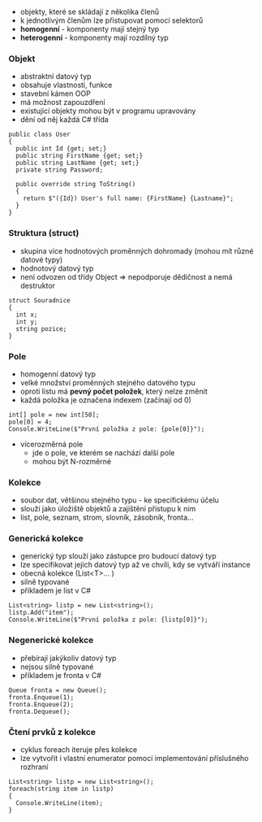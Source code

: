 - objekty, které se skládají z několika členů
- k jednotlivým členům lze přistupovat pomocí selektorů
- **homogenní** - komponenty mají stejný typ
- **heterogenní** - komponenty mají rozdílný typ

### Objekt

- abstraktní datový typ
- obsahuje vlastnosti, funkce
- stavební kámen OOP
- má možnost zapouzdření
- existující objekty mohou být v programu upravovány
- dění od něj každá C# třída
```Csharp
public class User
{
  public int Id {get; set;}
  public string FirstName {get; set;}
  public string LastName {get; set;}
  private string Password;

  public override string ToString()
  {
    return $"({Id}) User's full name: {FirstName} {Lastname}";
  }
}
```

### Struktura (struct)

- skupina více hodnotových proměnných dohromady (mohou mít různé datové typy)
- hodnotový datový typ
- není odvozen od třídy Object => nepodporuje dědičnost a nemá destruktor
```Csharp
struct Souradnice
{
  int x;
  int y;
  string pozice;
}
```

### Pole

- homogenní datový typ
- velké množství proměnných stejného datového typu
- oproti listu má **pevný počet položek**, který nelze změnit
- každá položka je označena indexem (začínají od 0)
```Csharp
int[] pole = new int[50];
pole[0] = 4;
Console.WriteLine($"První položka z pole: {pole[0]}");
```
- vícerozměrná pole
	- jde o pole, ve kterém se nachází další pole
	- mohou být N-rozměrné

### Kolekce

- soubor dat, většinou stejného typu - ke specifickému účelu
- slouží jako úložiště objektů a zajištění přístupu k nim
- list, pole, seznam, strom, slovník, zásobník, fronta...

### Generická kolekce

- generický typ slouží jako zástupce pro budoucí datový typ
- lze specifikovat jejich datový typ až ve chvíli, kdy se vytváří instance
- obecná kolekce (List<T\>... )
- silně typované
- příkladem je list v C#
```Csharp
List<string> listp = new List<string>();
listp.Add("item");
Console.WriteLine($"První položka z pole: {listp[0]}");
```

### Negenerické kolekce

- přebírají jakýkoliv datový typ
- nejsou silně typované
- příkladem je fronta v C#
```Csharp
Queue fronta = new Queue();
fronta.Enqueue(1);
fronta.Enqueue(2);
fronta.Dequeue();
```

### Čtení prvků z kolekce

- cyklus foreach iteruje přes kolekce
- lze vytvořit i vlastní enumerator pomocí implementování příslušného rozhraní
```Csharp
List<string> listp = new List<string>();
foreach(string item in listp)
{
  Console.WriteLine(item);
}
```